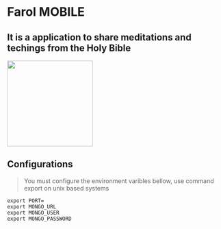 # Farol MOBILE

## It is a application to share meditations and techings from the Holy Bible

<img src="https://github.com/leonardogandrade/farol/blob/master/etc/farol_logo.png" width="200" height="200">

## Configurations

> You must configure the environment varibles bellow, use command export on unix based systems

```
export PORT=
export MONGO_URL
export MONGO_USER
export MONGO_PASSWORD
```
